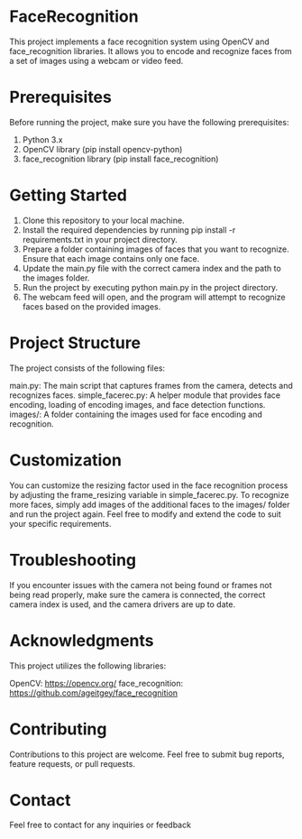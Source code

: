 # FaceRecognition
This project implements a face recognition system using OpenCV and face_recognition libraries. It allows you to encode and recognize faces from a set of images using a webcam or video feed.

# Prerequisites

Before running the project, make sure you have the following prerequisites:

1. Python 3.x
2. OpenCV library (pip install opencv-python)
3. face_recognition library (pip install face_recognition)


# Getting Started

1. Clone this repository to your local machine.
2. Install the required dependencies by running pip install -r requirements.txt in your project directory.
3. Prepare a folder containing images of faces that you want to recognize. Ensure that each image contains only one face.
4. Update the main.py file with the correct camera index and the path to the images folder.
5. Run the project by executing python main.py in the project directory.
6. The webcam feed will open, and the program will attempt to recognize faces based on the provided images.

# Project Structure

The project consists of the following files:

main.py: The main script that captures frames from the camera, detects and recognizes faces.
simple_facerec.py: A helper module that provides face encoding, loading of encoding images, and face detection functions.
images/: A folder containing the images used for face encoding and recognition.

# Customization

You can customize the resizing factor used in the face recognition process by adjusting the frame_resizing variable in simple_facerec.py.
To recognize more faces, simply add images of the additional faces to the images/ folder and run the project again.
Feel free to modify and extend the code to suit your specific requirements.

# Troubleshooting

If you encounter issues with the camera not being found or frames not being read properly, make sure the camera is connected, the correct camera index is used, and the camera drivers are up to date.

# Acknowledgments

This project utilizes the following libraries:

OpenCV: https://opencv.org/
face_recognition: https://github.com/ageitgey/face_recognition

# Contributing
Contributions to this project are welcome. Feel free to submit bug reports, feature requests, or pull requests.

# Contact
Feel free to contact for any inquiries or feedback